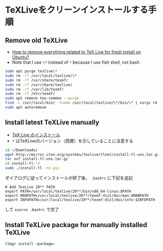 # TeXLiveをクリーンインストールする手順

## Remove old TeXLive

- [How to remove everything related to TeX Live for fresh install on Ubuntu?](https://tex.stackexchange.com/questions/95483/how-to-remove-everything-related-to-tex-live-for-fresh-install-on-ubuntu)
- Note that I use `\*` instead of `*` because I use fish shell, not bash

```bash
sudo apt purge texlive\*
sudo rm -rf /usr/local/texlive/\*
sudo rm -rf /usr/share/texmf/
sudo rm -rf /usr/share/texlive/
sudo rm -rf /var/lib/texmf/
sudo rm -rf /etc/texmf/
sudo apt remove tex-common --purge
find -L /usr/local/bin/ -lname /usr/local/texlive/\*/bin/\* | xargs rm
sudo apt autoremove
```

## Install latest TeXLive manually

- [TeX Live のインストール](https://texwiki.texjp.org/?Linux#texliveinstall)
- `*` はTeXLiveのバージョン（西暦）を示していることに注意する

```bash
cd ~/Downloads/
wget http://mirror.ctan.org/systems/texlive/tlnet/install-tl-unx.tar.gz
tar xvf install-tl-unx.tar.gz
cd install-tl-*/
sudo ./install-tl -no-gui
```

ダイアログに従ってインストールが終了後， `.bashrc` に下記を追記

```bashrc
# Add TexLive 20** PATH
export PATH=/usr/local/texlive/20**/bin/x86_64-linux:$PATH
export MANPATH=/usr/local/texlive/20**/texmf-dist/doc/man:$MANPATH
export INFOPATH=/usr/local/texlive/20**/texmf-dist/doc/info:$INFOPATH
```

して `source .bashrc` で完了

## Install TeXLive package for manually installed TeXLive

```bash
tlmgr install <package>
```
